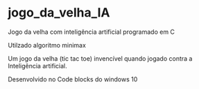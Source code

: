 # jogo_da_velha_IA
Jogo da velha com inteligência artificial programado em C

Utilzado algoritmo minimax

Um jogo da velha (tic tac toe) invencível quando jogado contra a Inteligência artificial.

Desenvolvido no Code blocks do windows 10
